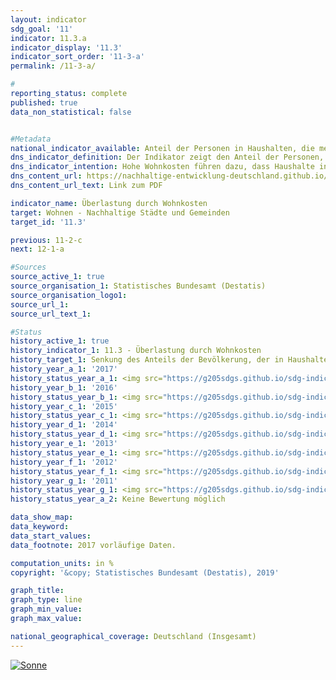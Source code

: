 ```yaml
---                   
layout: indicator                   
sdg_goal: '11'                   
indicator: 11.3.a                   
indicator_display: '11.3'                   
indicator_sort_order: '11-3-a'                   
permalink: /11-3-a/                   

#                   
reporting_status: complete                   
published: true                   
data_non_statistical: false                   


#Metadata                   
national_indicator_available: Anteil der Personen in Haushalten, die mehr als 40 % des verfügbaren Einkommens für Wohnen ausgeben                   
dns_indicator_definition: Der Indikator zeigt den Anteil der Personen, die in Haushalten leben, die mehr als 40 % ihres verfügbaren Haushaltseinkommens für Wohnen ausgeben. Ausgaben für Wohnen sind dabei Nettokaltmiete, Nebenkosten, Energiekosten und Ausgaben für Wasserversorgung sowie bei Wohneigentum werterhaltende Investitionen und Zinszahlungen für Kredite.                   
dns_indicator_intention: Hohe Wohnkosten führen dazu, dass Haushalte in ihren übrigen Konsumentscheidungen eingeschränkt werden. Ausgaben für Wohnen von mehr als 40 % des verfügbaren Haushaltseinkommens werden als Überlastung angesehen. Der Anteil der Personen, die in Haushalten leben, die mehr als 40 % ihres verfügbaren Haushaltseinkommens für Wohnen ausgeben, soll deshalb bis zum Jahr 2030 auf 13 % gesenkt werden.                   
dns_content_url: https://nachhaltige-entwicklung-deutschland.github.io/open-sdg-site-starter/public/content/11.3.a.pdf                   
dns_content_url_text: Link zum PDF                   

indicator_name: Überlastung durch Wohnkosten                   
target: Wohnen - Nachhaltige Städte und Gemeinden                   
target_id: '11.3'                   

previous: 11-2-c                   
next: 12-1-a                   

#Sources
source_active_1: true                           
source_organisation_1: Statistisches Bundesamt (Destatis)                           
source_organisation_logo1:                            
source_url_1:                            
source_url_text_1:                            

#Status                   
history_active_1: true                   
history_indicator_1: 11.3 - Überlastung durch Wohnkosten                   
history_target_1: Senkung des Anteils der Bevölkerung, der in Haushalten lebt, die mehr als 40 % ihres verfügbaren Haushaltseinkommens für Wohnen ausgeben, auf 13 % bis 2030
history_year_a_1: '2017'                           
history_status_year_a_1: <img src="https://g205sdgs.github.io/sdg-indicators/public/Wettersymbole/Sonne.png" alt="Sonne" />
history_year_b_1: '2016'                           
history_status_year_b_1: <img src="https://g205sdgs.github.io/sdg-indicators/public/Wettersymbole/Wolke.png" alt="Wolke" />
history_year_c_1: '2015'                           
history_status_year_c_1: <img src="https://g205sdgs.github.io/sdg-indicators/public/Wettersymbole/Blitz.png" alt="Blitz" />
history_year_d_1: '2014'                           
history_status_year_d_1: <img src="https://g205sdgs.github.io/sdg-indicators/public/Wettersymbole/Blitz.png" alt="Blitz" />
history_year_e_1: '2013'                           
history_status_year_e_1: <img src="https://g205sdgs.github.io/sdg-indicators/public/Wettersymbole/Blitz.png" alt="Blitz" />
history_year_f_1: '2012'                           
history_status_year_f_1: <img src="https://g205sdgs.github.io/sdg-indicators/public/Wettersymbole/keine Bewertung möglich.png" alt="keine Bewertung möglich" />
history_year_g_1: '2011'                           
history_status_year_g_1: <img src="https://g205sdgs.github.io/sdg-indicators/public/Wettersymbole/keine Bewertung möglich.png" alt="keine Bewertung möglich" />
history_status_year_a_2: Keine Bewertung möglich

data_show_map:                    
data_keyword:                    
data_start_values:                    
data_footnote: 2017 vorläufige Daten.                   

computation_units: in %                   
copyright: '&copy; Statistisches Bundesamt (Destatis), 2019'                   

graph_title:                    
graph_type: line                   
graph_min_value:                    
graph_max_value:                    

national_geographical_coverage: Deutschland (Insgesamt)                   
---
```

<a href="https://nachhaltige-entwicklung-deutschland.github.io/open-sdg-site-starter/status/"><img src="https://g205sdgs.github.io/sdg-indicators/public/Wettersymbole/Sonne.png" alt="Sonne" />                           
</a>